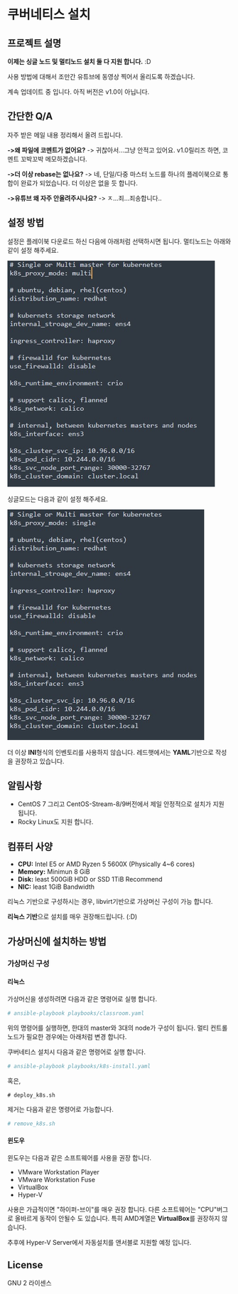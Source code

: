 # 쿠버네티스 설치


## 프로젝트 설명

__이제는 싱글 노드 및 멀티노드 설치 둘 다 지원 합니다.__ :D

사용 방법에 대해서 조만간 유튜브에 동영상 찍어서 올리도록 하겠습니다.

계속 업데이트 중 입니다. 아직 버전은 v1.0이 아닙니다.

## 간단한 Q/A

자주 받은 메일 내용 정리해서 올려 드립니다.

__->왜 파일에 코멘트가 없어요?__
-> 귀찮아서...그냥 안적고 있어요. v1.0릴리즈 하면, 코멘트 꼬박꼬박 메모하겠습니다.

__->더 이상 rebase는 없나요?__
-> 네, 단일/다중 마스터 노드를 하나의 플레이북으로 통합이 완료가 되었습니다. 더 이상은 없을 듯 합니다.

__->유튜브 왜 자주 안올려주시나요?__
-> ㅈ...죄...죄송합니다..

## 설정 방법

설정은 플레이북 다운로드 하신 다음에 아래처럼 선택하시면 됩니다. 
멀티노드는 아래와 같이 설정 해주세요.

![설정파일](images/kubernetes-config-multi.jpg "기본 멀티노드 설정")


싱글모드는 다음과 같이 설정 해주세요.

![설정파일](images/kubernetes-config-single.jpg "기본 싱글노드 설정")

더 이상 **INI**형식의 인벤토리를 사용하지 않습니다. 레드햇에서는 **YAML**기반으로 작성을 권장하고 있습니다.

## 알림사항

- CentOS 7 그리고 CentOS-Stream-8/9버전에서 제일 안정적으로 설치가 지원 됩니다.
- Rocky Linux도 지원 합니다.
  
## 컴퓨터 사양

* **CPU:** Intel E5 or AMD Ryzen 5 5600X (Physically 4~6 cores)
* **Memory:** Minimun 8 GiB
* **Disk:** least 500GiB HDD or SSD 1TiB Recommend
* **NIC:** least 1GiB Bandwidth

리눅스 기반으로 구성하시는 경우, libvirt기반으로 가상머신 구성이 가능 합니다. 

**리눅스 기반**으로 설치를 매우 권장해드립니다. (:D)

## 가상머신에 설치하는 방법

### 가상머신 구성

#### 리눅스

가상머신을 생성하려면 다음과 같은 명령어로 실행 합니다.

```bash
# ansible-playbook playbooks/classroom.yaml
```

위의 명령어를 실행하면, 한대의 master와 3대의 node가 구성이 됩니다. 멀티 컨트롤노드가 필요한 경우에는 아래처럼 변경 합니다.

쿠버네티스 설치시 다음과 같은 명령어로 실행 합니다.

```bash
# ansible-playbook playbooks/k8s-install.yaml
```

혹은,

```
# deploy_k8s.sh
```

제거는 다음과 같은 명령어로 가능합니다.

```bash
# remove_k8s.sh
```

#### 윈도우

윈도우는 다음과 같은 소프트웨어를 사용을 권장 합니다.

- VMware Workstation Player
- VMware Workstation Fuse
- VirtualBox
- Hyper-V

사용은 가급적이면 "하이퍼-브이"를 매우 권장 합니다. 다른 소프트웨어는 "CPU"버그로 올바르게 동작이 안될수 도 있습니다. 특히 AMD계열은 **VirtualBox**를 권장하지 않습니다.

추후에 Hyper-V Server에서 자동설치를 앤서블로 지원할 예정 입니다.

## License
GNU 2 라이센스